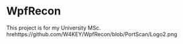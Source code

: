 # WpfRecon

This project is for my University MSc.
hrehttps://github.com/W4KEY/WpfRecon/blob/PortScan/Logo2.png
